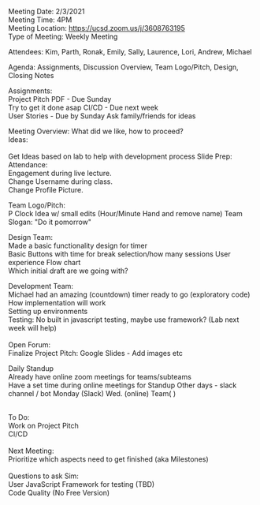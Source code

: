 Meeting Date: 2/3/2021 <br />
Meeting Time: 4PM <br />
Meeting Location: https://ucsd.zoom.us/j/3608763195 <br />
Type of Meeting: Weekly Meeting <br />

Attendees: Kim, Parth, Ronak, Emily, Sally, Laurence, Lori, Andrew, Michael <br />

Agenda: Assignments, Discussion Overview, Team Logo/Pitch, Design, Closing Notes <br />

Assignments:  <br />
  Project Pitch PDF - Due Sunday <br />
    Try to get it done asap
  CI/CD - Due next week <br />
  User Stories - Due by Sunday
    Ask family/friends for ideas

Meeting Overview: What did we like, how to proceed? <br />
  Ideas: <br />    
    Get Ideas based on lab to help with development process
  Slide Prep: <br />
  Attendance: <br />
    Engagement during live lecture. <br />
    Change Username during class. <br />
    Change Profile Picture. <br />

Team Logo/Pitch: <br />
  P Clock Idea w/ small edits (Hour/Minute Hand and remove name)
  Team Slogan: "Do it pomorrow"

Design Team: <br />
  Made a basic functionality design for timer <br />
    Basic Buttons with time for break selection/how many sessions
  User experience Flow chart <br />
  Which initial draft are we going with?

Development Team: <br />
  Michael had an amazing (countdown) timer ready to go (exploratory code) <br />
  How implementation will work <br />
  Setting up environments <br />
  Testing: No built in javascript testing, maybe use framework? (Lab next week will help) <br />
<br />
Open Forum: <br />
Finalize Project Pitch:
  Google Slides - Add images etc

Daily Standup <br />
  Already have online zoom meetings for teams/subteams <br />
  Have a set time during online meetings for Standup
  Other days - slack channel / bot
  Monday (Slack) Wed. (online) Team( )

<br />
To Do: <br />
Work on Project Pitch <br />
CI/CD <br />

<br />
Next Meeting: <br />
Prioritize which aspects need to get finished (aka Milestones) <br />
<br />
Questions to ask Sim: <br />
User JavaScript Framework for testing (TBD) <br />
Code Quality (No Free Version)
